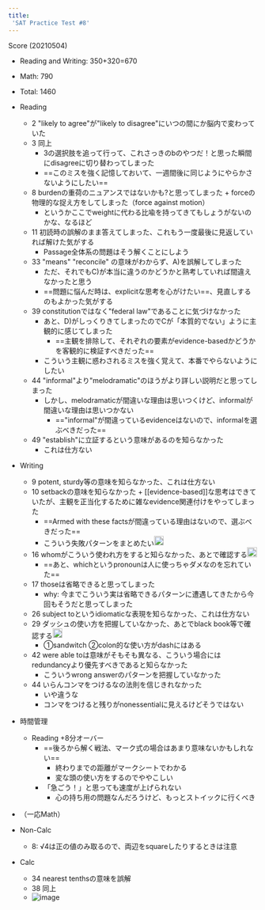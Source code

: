 ```yaml
---
title:
 'SAT Practice Test #8'
---
```


Score (20210504)
- Reading and Writing: 350+320=670
- Math: 790
- Total: 1460

- Reading
    - 2 "likely to agree"が"likely to disagree"にいつの間にか脳内で変わっていた
    - 3 同上
        - 3の選択肢を追って行って、これさっきのbのやつだ！と思った瞬間にdisagreeに切り替わってしまった
        - ==このミスを強く記憶しておいて、一週間後に同じようにやらかさないようにしたい==
    - 8 burdenの重荷のニュアンスではないかも?と思ってしまった + forceの物理的な捉え方をしてしまった（force against motion）
        - というかここでweightに代わる比喩を持ってきてもしょうがないのかな、なるほど
    - 11 初読時の誤解のまま答えてしまった、これもう一度最後に見返していれば解けた気がする
        - Passage全体系の問題はそう解くことにしよう
    - 33 "means" "reconcile" の意味がわからず、A)を誤解してしまった
        - ただ、それでもC)が本当に違うのかどうかと熟考していれば間違えなかったと思う
        - ==問題に悩んだ時は、explicitな思考を心がけたい==、見直しするのもよかった気がする
    - 39 constitutionではなく"federal law"であることに気づけなかった
        - あと、D)がしっくりきてしまったのでCが「本質的でない」ように主観的に感じてしまった
            - ==主観を排除して、それぞれの要素がevidence-basedかどうかを客観的に検証すべきだった==
        - こういう主観に惑わされるミスを強く覚えて、本番でやらないようにしたい
    - 44 "informal"より"melodramatic"のほうがより詳しい説明だと思ってしまった
        - しかし、melodramaticが間違いな理由は思いつくけど、informalが間違いな理由は思いつかない
            - =="informal"が間違っているevidenceはないので、informalを選ぶべきだった==
    - 49 "establish"に立証するという意味があるのを知らなかった
        - これは仕方ない
- Writing
    - 9 potent, sturdy等の意味を知らなかった、これは仕方ない
    - 10 setbackの意味を知らなかった + [[evidence-based]]な思考はできていたが、主観を正当化するために雑なevidence関連付けをやってしまった
        - ==Armed with these factsが間違っている理由はないので、選ぶべきだった==
        - こういう失敗パターンをまとめたい<img src='https://scrapbox.io/api/pages/blu3mo-public/blu3mo/icon' alt='blu3mo.icon' height="19.5"/>
    - 16 whomがこういう使われ方をすると知らなかった、あとで確認する<img src='https://scrapbox.io/api/pages/blu3mo-public/blu3mo/icon' alt='blu3mo.icon' height="19.5"/>
        - ==あと、whichというpronounは人に使っちゃダメなのを忘れていた==
    - 17 thoseは省略できると思ってしまった
        - why: 今までこういう実は省略できるパターンに遭遇してきたから今回もそうだと思ってしまった
    - 26 subject toというidiomaticな表現を知らなかった、これは仕方ない
    - 29 ダッシュの使い方を把握していなかった、あとでblack book等で確認する<img src='https://scrapbox.io/api/pages/blu3mo-public/blu3mo/icon' alt='blu3mo.icon' height="19.5"/>
        - ①sandwitch ②colon的な使い方がdashにはある
    - 42 were able toは意味がそもそも異なる、こういう場合にはredundancyより優先すべきであると知らなかった
        - こういうwrong answerのパターンを把握していなかった
    - 44 いらんコンマをつけるなの法則を信じきれなかった
        - いや違うな
        - コンマをつけると残りがnonessentialに見えるけどそうではない
- 時間管理
    - Reading +8分オーバー
        - ==後ろから解く戦法、マーク式の場合はあまり意味ないかもしれない==
            - 終わりまでの距離がマークシートでわかる
            - 変な頭の使い方をするのでややこしい
        - 「急ごう！」と思っても速度が上げられない
            - 心の持ち用の問題なんだろうけど、もっとストイックに行くべき



- （一応Math）
- Non-Calc
    - 8: √4は正の値のみ取るので、両辺をsquareしたりするときは注意
- Calc
    - 34 nearest tenthsの意味を誤解
    - 38 同上
    - ![image](https://gyazo.com/057af401720087cf8d6449a589c80a4c/thumb/1000)
